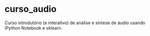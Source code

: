 # curso_audio
Curso introdutório (e interativo) de análise e síntese de áudio usando iPython Notebook e sklearn.
